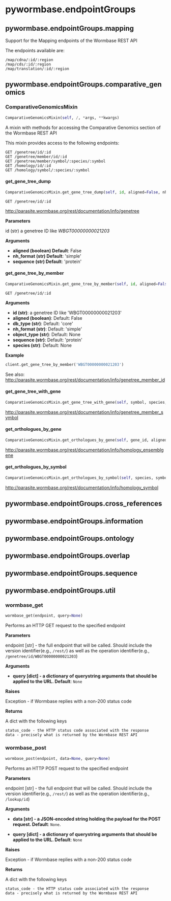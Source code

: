 <h1 id="pywormbase.endpointGroups">pywormbase.endpointGroups</h1>


<h2 id="pywormbase.endpointGroups.mapping">pywormbase.endpointGroups.mapping</h2>

Support for the Mapping endpoints of the Wormbase REST API

The endpoints available are:

```
/map/cdna/:id/:region
/map/cds/:id/:region
/map/translation/:id/:region
```


<h2 id="pywormbase.endpointGroups.comparative_genomics">pywormbase.endpointGroups.comparative_genomics</h2>


<h3 id="pywormbase.endpointGroups.comparative_genomics.ComparativeGenomicsMixin">ComparativeGenomicsMixin</h3>

```python
ComparativeGenomicsMixin(self, /, *args, **kwargs)
```
A mixin with methods for accessing the Comparative Genomics section of the Wormbase REST API

This mixin provides access to the following endpoints:

```
GET /genetree/id/:id
GET /genetree/member/id/:id
GET /genetree/member/symbol/:species/:symbol
GET /homology/id/:id
GET /homology/symbol/:species/:symbol
```

<h4 id="pywormbase.endpointGroups.comparative_genomics.ComparativeGenomicsMixin.get_gene_tree_dump">get_gene_tree_dump</h4>

```python
ComparativeGenomicsMixin.get_gene_tree_dump(self, id, aligned=False, nh_format='simple', sequence='protein')
```
`GET /genetree/id/:id`

http://parasite.wormbase.org/rest/documentation/info/genetree

__Parameters__

id (str) a genetree ID like _WBGT00000000021203_

__Arguments__

- __aligned (boolean) Default__: False
- __nh_format (str) Default__: 'simple'
- __sequence (str) Default__: 'protein'


<h4 id="pywormbase.endpointGroups.comparative_genomics.ComparativeGenomicsMixin.get_gene_tree_by_member">get_gene_tree_by_member</h4>

```python
ComparativeGenomicsMixin.get_gene_tree_by_member(self, id, aligned=False, db_type='core', nh_format='simple', object_type=None, sequence='protein', species=None)
```
`GET /genetree/id/:id`

__Arguments__

- __id (str)__: a genetree ID like 'WBGT00000000021203'
- __aligned (boolean)__: Default: False
- __db_type (str)__: Default: 'core'
- __nh_format (str)__: Default: 'simple'
- __object_type (str)__: Default: None
- __sequence (str)__: Default: 'protein'
- __species (str)__: Default: None

__Example__

```python
client.get_gene_tree_by_member('WBGT00000000021203')
```

See also: http://parasite.wormbase.org/rest/documentation/info/genetree_member_id


<h4 id="pywormbase.endpointGroups.comparative_genomics.ComparativeGenomicsMixin.get_gene_tree_with_gene">get_gene_tree_with_gene</h4>

```python
ComparativeGenomicsMixin.get_gene_tree_with_gene(self, symbol, species, aligned=False, db_type='core', external_db=None, nh_format='simple', object_type=None, sequence='protein')
```
http://parasite.wormbase.org/rest/documentation/info/genetree_member_symbol
<h4 id="pywormbase.endpointGroups.comparative_genomics.ComparativeGenomicsMixin.get_orthologues_by_gene">get_orthologues_by_gene</h4>

```python
ComparativeGenomicsMixin.get_orthologues_by_gene(self, gene_id, aligned=True, format='full', sequence='protein', species=None, target_species=None, target_taxon=None, orthologue_type='all')
```
http://parasite.wormbase.org/rest/documentation/info/homology_ensemblgene
<h4 id="pywormbase.endpointGroups.comparative_genomics.ComparativeGenomicsMixin.get_orthologues_by_symbol">get_orthologues_by_symbol</h4>

```python
ComparativeGenomicsMixin.get_orthologues_by_symbol(self, species, symbol, aligned=True, external_db=None, format='full', sequence='protein', target_species=None, target_taxon=None, orthologue_type='all')
```
http://parasite.wormbase.org/rest/documentation/info/homology_symbol
<h2 id="pywormbase.endpointGroups.cross_references">pywormbase.endpointGroups.cross_references</h2>


<h2 id="pywormbase.endpointGroups.information">pywormbase.endpointGroups.information</h2>


<h2 id="pywormbase.endpointGroups.ontology">pywormbase.endpointGroups.ontology</h2>


<h2 id="pywormbase.endpointGroups.overlap">pywormbase.endpointGroups.overlap</h2>


<h2 id="pywormbase.endpointGroups.sequence">pywormbase.endpointGroups.sequence</h2>


<h2 id="pywormbase.endpointGroups.util">pywormbase.endpointGroups.util</h2>


<h3 id="pywormbase.endpointGroups.util.wormbase_get">wormbase_get</h3>

```python
wormbase_get(endpoint, query=None)
```
Performs an HTTP GET request to the specified endpoint

__Parameters__

endpoint [str] - the full endpoint that will be called. Should include the version identifier(e.g., `/rest/`) as well as the operation identifier(e.g., `/genetree/id/WBGT00000000021203`)

__Arguments__

- __query [dict] - a dictionary of querystring arguments that should be applied to the URL. Default__: `None`

__Raises__

Exception - if Wormbase replies with a non-200 status code

__Returns__

A dict with the following keys

    status_code - the HTTP status code associated with the response
    data - precisely what is returned by the Wormbase REST API

<h3 id="pywormbase.endpointGroups.util.wormbase_post">wormbase_post</h3>

```python
wormbase_post(endpoint, data=None, query=None)
```
Performs an HTTP POST request to the specified endpoint

__Parameters__

endpoint [str] - the full endpoint that will be called. Should include the version identifier(e.g., `/rest/`) as well as the operation identifier(e.g., `/lookup/id`)

__Arguments__

- __data [str] - a JSON-encoded string holding the payload for the POST request. Default__: `None`.

- __query [dict] - a dictionary of querystring arguments that should be applied to the URL. Default__: `None`

__Raises__

Exception - if Wormbase replies with a non-200 status code

__Returns__

A dict with the following keys

    status_code - the HTTP status code associated with the response
    data - precisely what is returned by the Wormbase REST API

